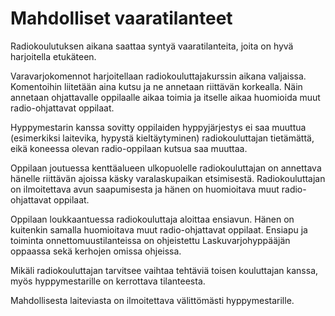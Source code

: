 # Mahdolliset vaaratilanteet

Radiokoulutuksen aikana saattaa syntyä vaaratilanteita, joita on hyvä harjoitella etukäteen.

Varavarjokomennot harjoitellaan radiokouluttajakurssin aikana valjaissa. Komentoihin liitetään aina kutsu ja ne annetaan riittävän korkealla. Näin annetaan ohjattavalle oppilaalle aikaa toimia ja itselle aikaa huomioida muut radio-ohjattavat oppilaat.

Hyppymestarin kanssa sovitty oppilaiden hyppyjärjestys ei saa muuttua (esimerkiksi laitevika, hypystä kieltäytyminen) radiokouluttajan tietämättä, eikä koneessa olevan radio-oppilaan kutsua saa muuttaa.

Oppilaan joutuessa kenttäalueen ulkopuolelle radiokouluttajan on annettava hänelle riittävän ajoissa käsky varalaskupaikan etsimisestä. Radiokouluttajan on ilmoitettava avun saapumisesta ja hänen on huomioitava muut radio-ohjattavat oppilaat.

Oppilaan loukkaantuessa radiokouluttaja aloittaa ensiavun. Hänen on kuitenkin samalla huomioitava muut radio-ohjattavat oppilaat. Ensiapu ja toiminta onnettomuustilanteissa on ohjeistettu Laskuvarjohyppääjän oppaassa sekä kerhojen omissa ohjeissa.

Mikäli radiokouluttajan tarvitsee vaihtaa tehtäviä toisen kouluttajan kanssa, myös hyppymestarille on kerrottava tilanteesta.

Mahdollisesta laiteviasta on ilmoitettava välittömästi hyppymestarille.
